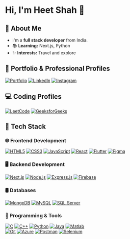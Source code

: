 
# Hi, I'm Heet Shah 👋



## 🚀 About Me
- I'm a **full stack developer** from India.
- 📚 **Learning:** Next.js, Python
- ✨ **Interests:** Travel and explore




## 🔗 Portfolio & Professional Profiles
[![Portfolio](https://img.shields.io/badge/My_Portfolio-000?style=for-the-badge&logo=ko-fi&logoColor=white)](https://my-portfolio-indol-phi-25.vercel.app/) 
[![LinkedIn](https://img.shields.io/badge/LinkedIn-0A66C2?style=for-the-badge&logo=linkedin&logoColor=white)](https://www.linkedin.com/in/heet-shah-0327a325b/) 
[![Instagram](https://img.shields.io/badge/Instagram-E4405F?style=for-the-badge&logo=instagram&logoColor=white)](https://www.instagram.com/heet_shah_0404/)


## 💻 Coding Profiles
[![LeetCode](https://img.shields.io/badge/LeetCode-FFA116?style=for-the-badge&logo=leetcode&logoColor=white)](https://leetcode.com/u/heetshah4545/) 
[![GeeksforGeeks](https://img.shields.io/badge/GeeksforGeeks-0F9D58?style=for-the-badge&logo=geeksforgeeks&logoColor=white)](https://www.geeksforgeeks.org/user/heetshah/) 


## 🚀 Tech Stack  

### 🌐 Frontend Development  
[![HTML5](https://img.shields.io/badge/HTML5-E34F26?style=for-the-badge&logo=html5&logoColor=white)]()
[![CSS3](https://img.shields.io/badge/CSS3-1572B6?style=for-the-badge&logo=css3&logoColor=white)]()
[![JavaScript](https://img.shields.io/badge/JavaScript-F7DF1E?style=for-the-badge&logo=javascript&logoColor=black)]()
[![React](https://img.shields.io/badge/React-61DAFB?style=for-the-badge&logo=react&logoColor=black)]()
[![Flutter](https://img.shields.io/badge/Flutter-02569B?style=for-the-badge&logo=flutter&logoColor=white)]()
[![Figma](https://img.shields.io/badge/Figma-F24E1E?style=for-the-badge&logo=figma&logoColor=white)]() 

### 🖥️ Backend Development  
[![Next.js](https://img.shields.io/badge/Next.js-000000?style=for-the-badge&logo=next.js&logoColor=white)]()
[![Node.js](https://img.shields.io/badge/Node.js-339933?style=for-the-badge&logo=node.js&logoColor=white)]()
[![Express.js](https://img.shields.io/badge/Express.js-000000?style=for-the-badge&logo=express&logoColor=white)]() 
[![Firebase](https://img.shields.io/badge/Firebase-FFCA28?style=for-the-badge&logo=firebase&logoColor=black)]()  

### 🛢️ Databases  
[![MongoDB](https://img.shields.io/badge/MongoDB-4EA94B?style=for-the-badge&logo=mongodb&logoColor=white)]() 
[![MySQL](https://img.shields.io/badge/MySQL-4479A1?style=for-the-badge&logo=mysql&logoColor=white)]() 
[![SQL Server](https://img.shields.io/badge/SQL_Server-CC2927?style=for-the-badge&logo=microsoft-sql-server&logoColor=white)]()  

### 🔧 Programming & Tools  
[![C](https://img.shields.io/badge/C-A8B9CC?style=for-the-badge&logo=c&logoColor=black)]() 
[![C++](https://img.shields.io/badge/C++-00599C?style=for-the-badge&logo=c%2B%2B&logoColor=white)]() 
[![Python](https://img.shields.io/badge/Python-3776AB?style=for-the-badge&logo=python&logoColor=white)]() 
[![Java](https://img.shields.io/badge/Java-007396?style=for-the-badge&logo=java&logoColor=white)]() 
[![Matlab](https://img.shields.io/badge/Matlab-FF6600?style=for-the-badge&logo=mathworks&logoColor=white)]()  
[![Git](https://img.shields.io/badge/Git-F05032?style=for-the-badge&logo=git&logoColor=white)]() 
[![Azure](https://img.shields.io/badge/Azure-0078D4?style=for-the-badge&logo=microsoft-azure&logoColor=white)]() 
[![Postman](https://img.shields.io/badge/Postman-FF6C37?style=for-the-badge&logo=postman&logoColor=white)]() 
[![Selenium](https://img.shields.io/badge/Selenium-43B02A?style=for-the-badge&logo=selenium&logoColor=white)]()  

 

